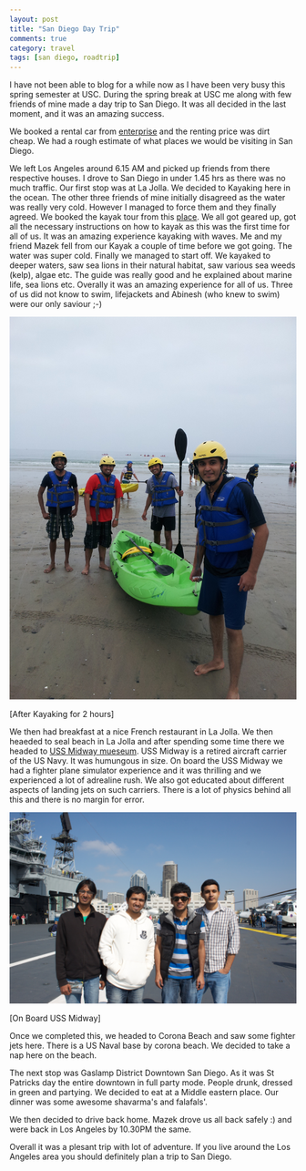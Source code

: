 ```yaml
---
layout: post
title: "San Diego Day Trip"
comments: true
category: travel
tags: [san diego, roadtrip]
---
```


I have not been able to blog for a while now as I have been very busy this spring semester at USC. During the spring break at USC me along with few friends of mine made a day trip to San Diego. It was all decided in the last moment, and it was an amazing success. 

We booked a rental car from [enterprise](http://enterprise.com) and the renting price was dirt cheap. We had a rough estimate of what places we would be visiting in San Diego.  

We left Los Angeles around 6.15 AM and picked up friends from there respective houses. I drove to San Diego in under 1.45 hrs as there was no much traffic. Our first stop was at La Jolla. We decided to Kayaking here in the ocean. The other three friends of mine initially disagreed as the water was really very cold. However I managed to force them and they finally agreed. We booked the kayak tour from this [place](http://lajollaseacavekayaks.com/index.html). We all got geared up, got all the necessary instructions on how to kayak as this was the first time for all of us. It was an amazing experience kayaking with waves. Me and my friend Mazek fell from our Kayak a couple of time before we got going. The water was super cold. Finally we managed to start off. We kayaked to deeper waters, saw sea lions in their natural habitat, saw various sea weeds (kelp), algae etc. The guide was really good and he explained about marine life, sea lions etc. Overally it was an amazing experience for all of us. Three of us did not know to swim, lifejackets and Abinesh (who knew to swim) were our only saviour ;-)

<img title="La Jolla Kayak" src="/images/kayak.jpg" alt="la jolla kayak" width = "600px">

[After Kayaking for 2 hours]


We then had breakfast at a nice French restaurant in La Jolla. We then heaeded to seal beach in La Jolla and after spending some time there we headed to [USS Midway mueseum](www.midway.org). USS Midway is a retired aircraft carrier of the US Navy. It was humungous in size. On board the USS Midway we had a fighter plane simulator experience and it was thrilling and we experienced a lot of adrealine rush. We also got educated about different aspects of landing jets on such carriers. There is a lot of physics behind all this and there is no margin for error.

<img title="USS Midway" src="/images/uss.jpg" alt="uss midway" width = "600px">

[On Board USS Midway]


Once we completed this, we headed to Corona Beach and saw some fighter jets here. There is a US Naval base by corona beach. We decided to take a nap here on the beach. 

The next stop was Gaslamp District Downtown San Diego. As it was St Patricks day the entire downtown in full party mode. People drunk, dressed in green and partying. We decided to eat at a Middle eastern place. Our dinner was some awesome shavarma's and falafals'. 

We then decided to drive back home. Mazek drove us all back safely :) and were back in Los Angeles by 10.30PM the same.

Overall it was a plesant trip with lot of adventure. If you live around the Los Angeles area you should definitely plan a trip to San Diego.